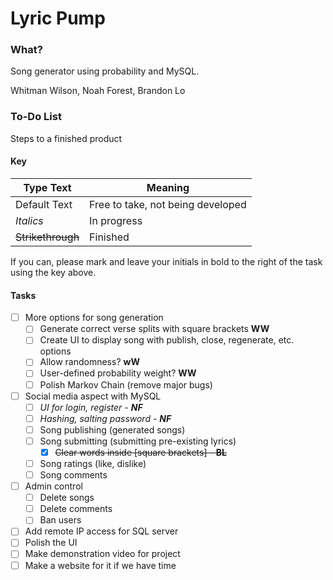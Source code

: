 

# Lyric Pump

### What?

Song generator using probability and MySQL.

Whitman Wilson, Noah Forest, Brandon Lo


### To-Do List
Steps to a finished product

#### Key
|Type Text|Meaning|
|--|--|
|Default Text|Free to take, not being developed|
|*Italics*|In progress|
|~~Strikethrough~~|Finished|

If you can, please mark and leave your initials in bold to the right of the task using the key above.

#### Tasks

- [ ] More options for song generation
	- [ ] Generate correct verse splits with square brackets **WW**
	- [ ] Create UI to display song with publish, close, regenerate, etc. options
	- [ ] Allow randomness? **wW**
	- [ ] User-defined probability weight? **WW**
	- [ ] Polish Markov Chain (remove major bugs)
- [ ] Social media aspect with MySQL
	- [ ] *UI for login, register - **NF***
	- [ ] *Hashing, salting password - **NF***
	- [ ] Song publishing (generated songs)
	- [ ] Song submitting (submitting pre-existing lyrics)
		- [x] ~~Clear words inside [square brackets] - **BL**~~
	- [ ] Song ratings (like, dislike)
	- [ ] Song comments
- [ ] Admin control
    - [ ] Delete songs
    - [ ] Delete comments
    - [ ] Ban users
- [ ] Add remote IP access for SQL server
- [ ] Polish the UI
- [ ] Make demonstration video for project
- [ ] Make a website for it if we have time
